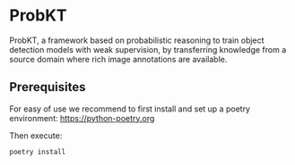 # ProbKT

ProbKT, a framework based on probabilistic reasoning to train object detection models with weak supervision, by transferring knowledge from a source domain where rich image annotations are available.

## Prerequisites

For easy of use we recommend to first install and set up a poetry environment: https://python-poetry.org

Then execute:

``
poetry install
``
